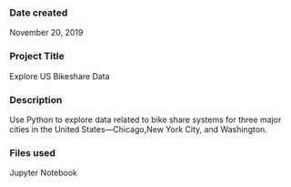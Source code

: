 ### Date created
November 20, 2019

### Project Title
Explore US Bikeshare Data

### Description
Use Python to explore data related to bike share systems for three major cities in the United States—Chicago,New York City, and Washington.

### Files used
Jupyter Notebook

